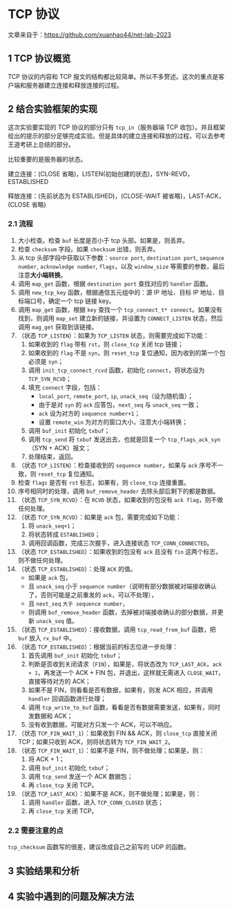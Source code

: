 # TCP 协议

文章来自于：<https://github.com/xuanhao44/net-lab-2023>

## 1 TCP 协议概览

TCP 协议的内容和 TCP 报文的结构都比较简单。所以不多赘述。这次的重点是客户端和服务器建立连接和释放连接的过程。

## 2 结合实验框架的实现

这次实验要实现的 TCP 协议的部分只有 `tcp_in`（服务器端 TCP 收包）。并且框架给出的提示的部分足够完成实验。但是具体的建立连接和释放的过程，可以去参考王道考研上总结的部分。

比较重要的是服务器的状态。

建立连接：(CLOSE 省略)，LISTEN(初始创建的状态)，SYN-REVD，ESTABLISHED

释放连接：(先前状态为 ESTABLISHED)，(CLOSE-WAIT 被省略)，LAST-ACK，(CLOSE 省略)

### 2.1 流程

1. 大小检查。检查 `buf` 长度是否小于 tcp 头部。如果是，则丢弃。
2. 检查 `checksum` 字段。如果 `checksum` 出错，则丢弃。
3. 从 tcp 头部字段中获取以下参数：`source port`, `destination port`, `sequence number`, `acknowledge number`, `flags`，以及 `window_size` 等需要的参数，最后注意**大小端转换**。
4. 调用 `map_get` 函数，根据 `destination port` 查找对应的 `handler` 函数。
5. 调用 `new_tcp_key` 函数，根据通信五元组中的：源 IP 地址、目标 IP 地址、目标端口号，确定一个 tcp 链接 key。
6. 调用 `map_get` 函数，根据 `key` 查找一个 `tcp_connect_t* connect`。如果没有找到，则调用 `map_set` 建立新的链接，并设置为 `CONNECT_LISTEN` 状态，然后调用 `mag_get` 获取到该链接。
7. （状态 `TCP_LISTEN`）：如果为 `TCP_LISTEN` 状态，则需要完成如下功能：
   1. 如果收到的 `flag` 带有 `rst`，则 `close_tcp` 关闭 tcp 链接；
   2. 如果收到的 `flag` 不是 `syn`，则 `reset_tcp` 复位通知，因为收到的第一个包必须是 `syn`；
   3. 调用 `init_tcp_connect_rcvd` 函数，初始化 `connect`，将状态设为 `TCP_SYN_RCVD`；
   4. 填充 `connect` 字段，包括：
      - `local_port`, `remote_port`, `ip`, `unack_seq`（设为随机值）；
      - 由于是对 `syn` 的 `ack` 应答包，`next_seq` 与 `unack_seq` 一致；
      - `ack` 设为对方的 `sequence number+1`；
      - 设置 `remote_win` 为对方的窗口大小，注意大小端转换；
   5. 调用 `buf_init` 初始化 `txbuf`；
   6. 调用 `tcp_send` 将 `txbuf` 发送出去，也就是回复一个 `tcp_flags_ack_syn`（SYN + ACK）报文；
   7. 处理结束，返回。
8. （状态 `TCP_LISTEN`）：检查接收到的 `sequence number`，如果与 `ack` 序号不一致，则 `reset_tcp` 复位通知。
9. 检查 `flags` 是否有 `rst` 标志，如果有，则 `close_tcp` 连接重置。
10. 序号相同时的处理，调用 `buf_remove_header` 去除头部后剩下的都是数据。
11. （状态 `TCP_SYN_RCVD`）：在 `RCVD` 状态，如果收到的包没有 `ack flag`，则不做任何处理。
12. （状态 `TCP_SYN_RCVD`）：如果是 `ack` 包，需要完成如下功能：
    1. 将 `unack_seq+1`；
    2. 将状态转成 `ESTABLISHED`；
    3. 调用回调函数，完成三次握手，进入连接状态 `TCP_CONN_CONNECTED`。
13. （状态 `TCP_ESTABLISHED`）：如果收到的包没有 `ack` 且没有 `fin` 这两个标志，则不做任何处理。
14. （状态 `TCP_ESTABLISHED`）：处理 `ACK` 的值。
    - 如果是 `ack` 包，
    - 且 `unack_seq` 小于 `sequence number`（说明有部分数据被对端接收确认了，否则可能是之前重发的 `ack`，可以不处理），
    - 且 `next_seq` `大于 sequence number`，
    - 则调用 `buf_remove_header` 函数，去掉被对端接收确认的部分数据，并更新 `unack_seq` 值。
15. （状态 `TCP_ESTABLISHED`）：接收数据，调用 `tcp_read_from_buf` 函数，把 `buf` 放入 `rx_buf` 中。
16. （状态 `TCP_ESTABLISHED`）：根据当前的标志位进一步处理：
    1. 首先调用 `buf_init` 初始化 `txbuf`；
    2. 判断是否收到关闭请求（`FIN`），如果是，将状态改为 `TCP_LAST_ACK`，`ack + 1`，再发送一个 ACK + FIN 包，并退出，这样就无需进入 `CLOSE_WAIT`，直接等待对方的 ACK；
    3. 如果不是 FIN，则看看是否有数据，如果有，则发 ACK 相应，并调用 `handler` 回调函数进行处理；
    4. 调用 `tcp_write_to_buf` 函数，看看是否有数据需要发送，如果有，同时发数据和 ACK；
    5. 没有收到数据，可能对方只发一个 ACK，可以不响应。
17. （状态 `TCP_FIN_WAIT_1`）：如果收到 FIN && ACK，则 `close_tcp` 直接关闭 TCP；如果只收到 ACK，则将状态转为 `TCP_FIN_WAIT_2`。
18. （状态 `TCP_FIN_WAIT_1`）：如果不是 FIN，则不做处理；如果是，则：
    1. 将 ACK + 1；
    2. 调用 `buf_init` 初始化 `txbuf`；
    3. 调用 `tcp_send` 发送一个 ACK 数据包；
    4. 再 `close_tcp` 关闭 TCP。
19. （状态 `TCP_LAST_ACK`）：如果不是 ACK，则不做处理；如果是，则：
    1. 调用 `handler` 函数，进入 `TCP_CONN_CLOSED` 状态；
    2. 再 `close_tcp` 关闭 TCP。

### 2.2 需要注意的点

`tcp_checksum` 函数写的很差，建议改成自己之前写的 UDP 的函数。

## 3 实验结果和分析

## 4 实验中遇到的问题及解决方法
